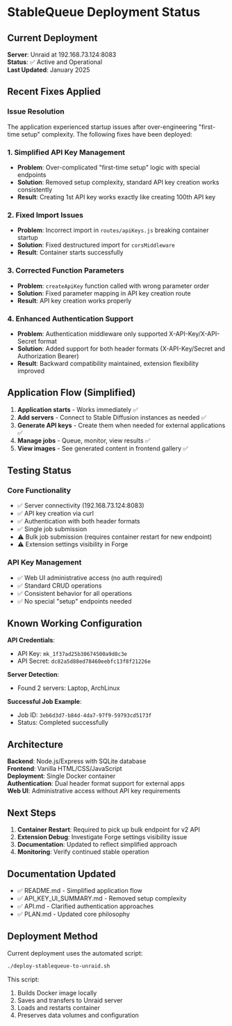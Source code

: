 # StableQueue Deployment Status

## Current Deployment

**Server**: Unraid at 192.168.73.124:8083  
**Status**: ✅ Active and Operational  
**Last Updated**: January 2025  

## Recent Fixes Applied

### Issue Resolution
The application experienced startup issues after over-engineering "first-time setup" complexity. The following fixes have been deployed:

### 1. Simplified API Key Management
- **Problem**: Over-complicated "first-time setup" logic with special endpoints
- **Solution**: Removed setup complexity, standard API key creation works consistently
- **Result**: Creating 1st API key works exactly like creating 100th API key

### 2. Fixed Import Issues
- **Problem**: Incorrect import in `routes/apiKeys.js` breaking container startup
- **Solution**: Fixed destructured import for `corsMiddleware`
- **Result**: Container starts successfully

### 3. Corrected Function Parameters
- **Problem**: `createApiKey` function called with wrong parameter order
- **Solution**: Fixed parameter mapping in API key creation route
- **Result**: API key creation works properly

### 4. Enhanced Authentication Support
- **Problem**: Authentication middleware only supported X-API-Key/X-API-Secret format
- **Solution**: Added support for both header formats (X-API-Key/Secret and Authorization Bearer)
- **Result**: Backward compatibility maintained, extension flexibility improved

## Application Flow (Simplified)

1. **Application starts** - Works immediately ✅
2. **Add servers** - Connect to Stable Diffusion instances as needed ✅
3. **Generate API keys** - Create them when needed for external applications ✅
4. **Manage jobs** - Queue, monitor, view results ✅
5. **View images** - See generated content in frontend gallery ✅

## Testing Status

### Core Functionality
- ✅ Server connectivity (192.168.73.124:8083)
- ✅ API key creation via curl
- ✅ Authentication with both header formats
- ✅ Single job submission
- ⚠️ Bulk job submission (requires container restart for new endpoint)
- ⚠️ Extension settings visibility in Forge

### API Key Management
- ✅ Web UI administrative access (no auth required)
- ✅ Standard CRUD operations
- ✅ Consistent behavior for all operations
- ✅ No special "setup" endpoints needed

## Known Working Configuration

**API Credentials**:
- API Key: `mk_1f37ad25b30674500a9d8c3e`
- API Secret: `dc82a5d88ed78460eebfc13f8f21226e`

**Server Detection**:
- Found 2 servers: Laptop, ArchLinux

**Successful Job Example**:
- Job ID: `3eb6d3d7-b84d-4da7-97f9-59793cd5173f`
- Status: Completed successfully

## Architecture

**Backend**: Node.js/Express with SQLite database  
**Frontend**: Vanilla HTML/CSS/JavaScript  
**Deployment**: Single Docker container  
**Authentication**: Dual header format support for external apps  
**Web UI**: Administrative access without API key requirements  

## Next Steps

1. **Container Restart**: Required to pick up bulk endpoint for v2 API
2. **Extension Debug**: Investigate Forge settings visibility issue
3. **Documentation**: Updated to reflect simplified approach
4. **Monitoring**: Verify continued stable operation

## Documentation Updated

- ✅ README.md - Simplified application flow
- ✅ API_KEY_UI_SUMMARY.md - Removed setup complexity
- ✅ API.md - Clarified authentication approaches
- ✅ PLAN.md - Updated core philosophy

## Deployment Method

Current deployment uses the automated script:
```bash
./deploy-stablequeue-to-unraid.sh
```

This script:
1. Builds Docker image locally
2. Saves and transfers to Unraid server
3. Loads and restarts container
4. Preserves data volumes and configuration 